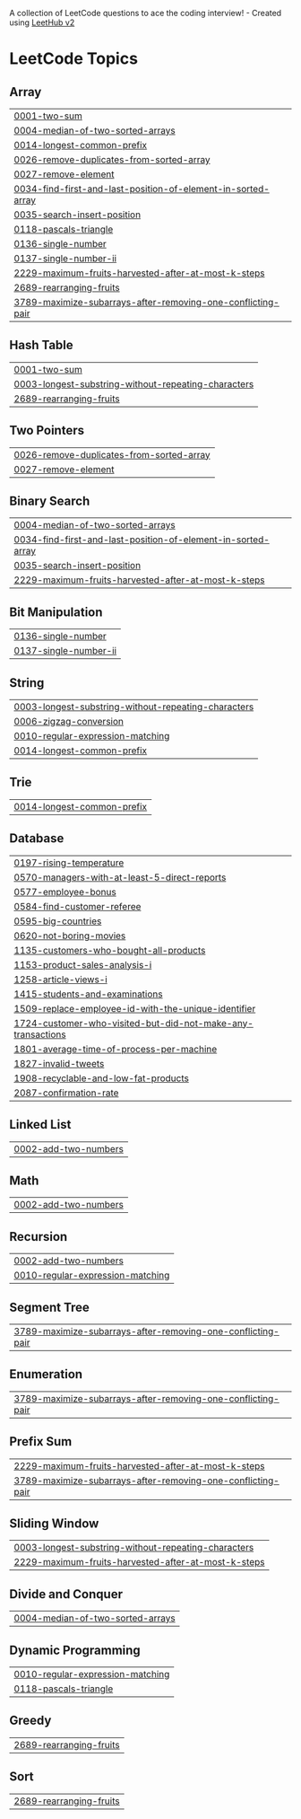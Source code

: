 A collection of LeetCode questions to ace the coding interview! - Created using [LeetHub v2](https://github.com/arunbhardwaj/LeetHub-2.0)
<!---LeetCode Topics Start-->
# LeetCode Topics
## Array
|  |
| ------- |
| [0001-two-sum](https://github.com/MayankGupta-7/Leetcode-Solutions/tree/master/0001-two-sum) |
| [0004-median-of-two-sorted-arrays](https://github.com/MayankGupta-7/Leetcode-Solutions/tree/master/0004-median-of-two-sorted-arrays) |
| [0014-longest-common-prefix](https://github.com/MayankGupta-7/Leetcode-Solutions/tree/master/0014-longest-common-prefix) |
| [0026-remove-duplicates-from-sorted-array](https://github.com/MayankGupta-7/Leetcode-Solutions/tree/master/0026-remove-duplicates-from-sorted-array) |
| [0027-remove-element](https://github.com/MayankGupta-7/Leetcode-Solutions/tree/master/0027-remove-element) |
| [0034-find-first-and-last-position-of-element-in-sorted-array](https://github.com/MayankGupta-7/Leetcode-Solutions/tree/master/0034-find-first-and-last-position-of-element-in-sorted-array) |
| [0035-search-insert-position](https://github.com/MayankGupta-7/Leetcode-Solutions/tree/master/0035-search-insert-position) |
| [0118-pascals-triangle](https://github.com/MayankGupta-7/Leetcode-Solutions/tree/master/0118-pascals-triangle) |
| [0136-single-number](https://github.com/MayankGupta-7/Leetcode-Solutions/tree/master/0136-single-number) |
| [0137-single-number-ii](https://github.com/MayankGupta-7/Leetcode-Solutions/tree/master/0137-single-number-ii) |
| [2229-maximum-fruits-harvested-after-at-most-k-steps](https://github.com/MayankGupta-7/Leetcode-Solutions/tree/master/2229-maximum-fruits-harvested-after-at-most-k-steps) |
| [2689-rearranging-fruits](https://github.com/MayankGupta-7/Leetcode-Solutions/tree/master/2689-rearranging-fruits) |
| [3789-maximize-subarrays-after-removing-one-conflicting-pair](https://github.com/MayankGupta-7/Leetcode-Solutions/tree/master/3789-maximize-subarrays-after-removing-one-conflicting-pair) |
## Hash Table
|  |
| ------- |
| [0001-two-sum](https://github.com/MayankGupta-7/Leetcode-Solutions/tree/master/0001-two-sum) |
| [0003-longest-substring-without-repeating-characters](https://github.com/MayankGupta-7/Leetcode-Solutions/tree/master/0003-longest-substring-without-repeating-characters) |
| [2689-rearranging-fruits](https://github.com/MayankGupta-7/Leetcode-Solutions/tree/master/2689-rearranging-fruits) |
## Two Pointers
|  |
| ------- |
| [0026-remove-duplicates-from-sorted-array](https://github.com/MayankGupta-7/Leetcode-Solutions/tree/master/0026-remove-duplicates-from-sorted-array) |
| [0027-remove-element](https://github.com/MayankGupta-7/Leetcode-Solutions/tree/master/0027-remove-element) |
## Binary Search
|  |
| ------- |
| [0004-median-of-two-sorted-arrays](https://github.com/MayankGupta-7/Leetcode-Solutions/tree/master/0004-median-of-two-sorted-arrays) |
| [0034-find-first-and-last-position-of-element-in-sorted-array](https://github.com/MayankGupta-7/Leetcode-Solutions/tree/master/0034-find-first-and-last-position-of-element-in-sorted-array) |
| [0035-search-insert-position](https://github.com/MayankGupta-7/Leetcode-Solutions/tree/master/0035-search-insert-position) |
| [2229-maximum-fruits-harvested-after-at-most-k-steps](https://github.com/MayankGupta-7/Leetcode-Solutions/tree/master/2229-maximum-fruits-harvested-after-at-most-k-steps) |
## Bit Manipulation
|  |
| ------- |
| [0136-single-number](https://github.com/MayankGupta-7/Leetcode-Solutions/tree/master/0136-single-number) |
| [0137-single-number-ii](https://github.com/MayankGupta-7/Leetcode-Solutions/tree/master/0137-single-number-ii) |
## String
|  |
| ------- |
| [0003-longest-substring-without-repeating-characters](https://github.com/MayankGupta-7/Leetcode-Solutions/tree/master/0003-longest-substring-without-repeating-characters) |
| [0006-zigzag-conversion](https://github.com/MayankGupta-7/Leetcode-Solutions/tree/master/0006-zigzag-conversion) |
| [0010-regular-expression-matching](https://github.com/MayankGupta-7/Leetcode-Solutions/tree/master/0010-regular-expression-matching) |
| [0014-longest-common-prefix](https://github.com/MayankGupta-7/Leetcode-Solutions/tree/master/0014-longest-common-prefix) |
## Trie
|  |
| ------- |
| [0014-longest-common-prefix](https://github.com/MayankGupta-7/Leetcode-Solutions/tree/master/0014-longest-common-prefix) |
## Database
|  |
| ------- |
| [0197-rising-temperature](https://github.com/MayankGupta-7/Leetcode-Solutions/tree/master/0197-rising-temperature) |
| [0570-managers-with-at-least-5-direct-reports](https://github.com/MayankGupta-7/Leetcode-Solutions/tree/master/0570-managers-with-at-least-5-direct-reports) |
| [0577-employee-bonus](https://github.com/MayankGupta-7/Leetcode-Solutions/tree/master/0577-employee-bonus) |
| [0584-find-customer-referee](https://github.com/MayankGupta-7/Leetcode-Solutions/tree/master/0584-find-customer-referee) |
| [0595-big-countries](https://github.com/MayankGupta-7/Leetcode-Solutions/tree/master/0595-big-countries) |
| [0620-not-boring-movies](https://github.com/MayankGupta-7/Leetcode-Solutions/tree/master/0620-not-boring-movies) |
| [1135-customers-who-bought-all-products](https://github.com/MayankGupta-7/Leetcode-Solutions/tree/master/1135-customers-who-bought-all-products) |
| [1153-product-sales-analysis-i](https://github.com/MayankGupta-7/Leetcode-Solutions/tree/master/1153-product-sales-analysis-i) |
| [1258-article-views-i](https://github.com/MayankGupta-7/Leetcode-Solutions/tree/master/1258-article-views-i) |
| [1415-students-and-examinations](https://github.com/MayankGupta-7/Leetcode-Solutions/tree/master/1415-students-and-examinations) |
| [1509-replace-employee-id-with-the-unique-identifier](https://github.com/MayankGupta-7/Leetcode-Solutions/tree/master/1509-replace-employee-id-with-the-unique-identifier) |
| [1724-customer-who-visited-but-did-not-make-any-transactions](https://github.com/MayankGupta-7/Leetcode-Solutions/tree/master/1724-customer-who-visited-but-did-not-make-any-transactions) |
| [1801-average-time-of-process-per-machine](https://github.com/MayankGupta-7/Leetcode-Solutions/tree/master/1801-average-time-of-process-per-machine) |
| [1827-invalid-tweets](https://github.com/MayankGupta-7/Leetcode-Solutions/tree/master/1827-invalid-tweets) |
| [1908-recyclable-and-low-fat-products](https://github.com/MayankGupta-7/Leetcode-Solutions/tree/master/1908-recyclable-and-low-fat-products) |
| [2087-confirmation-rate](https://github.com/MayankGupta-7/Leetcode-Solutions/tree/master/2087-confirmation-rate) |
## Linked List
|  |
| ------- |
| [0002-add-two-numbers](https://github.com/MayankGupta-7/Leetcode-Solutions/tree/master/0002-add-two-numbers) |
## Math
|  |
| ------- |
| [0002-add-two-numbers](https://github.com/MayankGupta-7/Leetcode-Solutions/tree/master/0002-add-two-numbers) |
## Recursion
|  |
| ------- |
| [0002-add-two-numbers](https://github.com/MayankGupta-7/Leetcode-Solutions/tree/master/0002-add-two-numbers) |
| [0010-regular-expression-matching](https://github.com/MayankGupta-7/Leetcode-Solutions/tree/master/0010-regular-expression-matching) |
## Segment Tree
|  |
| ------- |
| [3789-maximize-subarrays-after-removing-one-conflicting-pair](https://github.com/MayankGupta-7/Leetcode-Solutions/tree/master/3789-maximize-subarrays-after-removing-one-conflicting-pair) |
## Enumeration
|  |
| ------- |
| [3789-maximize-subarrays-after-removing-one-conflicting-pair](https://github.com/MayankGupta-7/Leetcode-Solutions/tree/master/3789-maximize-subarrays-after-removing-one-conflicting-pair) |
## Prefix Sum
|  |
| ------- |
| [2229-maximum-fruits-harvested-after-at-most-k-steps](https://github.com/MayankGupta-7/Leetcode-Solutions/tree/master/2229-maximum-fruits-harvested-after-at-most-k-steps) |
| [3789-maximize-subarrays-after-removing-one-conflicting-pair](https://github.com/MayankGupta-7/Leetcode-Solutions/tree/master/3789-maximize-subarrays-after-removing-one-conflicting-pair) |
## Sliding Window
|  |
| ------- |
| [0003-longest-substring-without-repeating-characters](https://github.com/MayankGupta-7/Leetcode-Solutions/tree/master/0003-longest-substring-without-repeating-characters) |
| [2229-maximum-fruits-harvested-after-at-most-k-steps](https://github.com/MayankGupta-7/Leetcode-Solutions/tree/master/2229-maximum-fruits-harvested-after-at-most-k-steps) |
## Divide and Conquer
|  |
| ------- |
| [0004-median-of-two-sorted-arrays](https://github.com/MayankGupta-7/Leetcode-Solutions/tree/master/0004-median-of-two-sorted-arrays) |
## Dynamic Programming
|  |
| ------- |
| [0010-regular-expression-matching](https://github.com/MayankGupta-7/Leetcode-Solutions/tree/master/0010-regular-expression-matching) |
| [0118-pascals-triangle](https://github.com/MayankGupta-7/Leetcode-Solutions/tree/master/0118-pascals-triangle) |
## Greedy
|  |
| ------- |
| [2689-rearranging-fruits](https://github.com/MayankGupta-7/Leetcode-Solutions/tree/master/2689-rearranging-fruits) |
## Sort
|  |
| ------- |
| [2689-rearranging-fruits](https://github.com/MayankGupta-7/Leetcode-Solutions/tree/master/2689-rearranging-fruits) |
<!---LeetCode Topics End-->